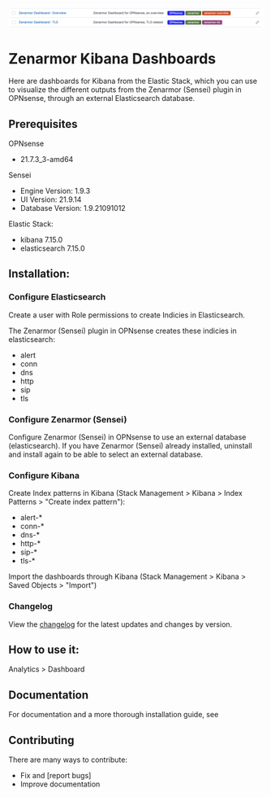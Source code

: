 ![zenanaboards](zenarmor-kibana-dashboards.png "zenanaboards")
# Zenarmor Kibana Dashboards

Here are dashboards for Kibana from the Elastic Stack, which you can use to visualize the different outputs from the Zenarmor (Sensei) plugin in OPNsense, through an external Elasticsearch database. 

## Prerequisites

OPNsense
- 21.7.3_3-amd64

Sensei 
- Engine Version: 1.9.3 
- UI Version:	21.9.14
- Database Version:	1.9.21091012

Elastic Stack:
- kibana 7.15.0
- elasticsearch 7.15.0

## Installation:
### Configure Elasticsearch
Create a user with Role permissions to create Indicies in Elasticsearch. 

The Zenarmor (Sensei) plugin in OPNsense creates these indicies in elasticsearch:
- alert
- conn
- dns
- http
- sip
- tls

### Configure Zenarmor (Sensei)
Configure Zenarmor (Sensei) in OPNsense to use an external database (elasticsearch). If you have Zenarmor (Sensei) already installed, uninstall and install again to be able to select an external database.

### Configure Kibana

Create Index patterns in Kibana (Stack Management > Kibana > Index Patterns > "Create index pattern"):
- alert-*
- conn-*
- dns-*
- http-*
- sip-*
- tls-*

Import the dashboards through Kibana (Stack Management > Kibana > Saved Objects > "Import")

### Changelog

View the [changelog](/CHANGELOG.md) for the latest updates and changes by
version.

## How to use it:

Analytics > Dashboard 

## Documentation

For documentation and a more thorough installation guide, see 


## Contributing

There are many ways to contribute:
- Fix and [report bugs]
- Improve documentation
